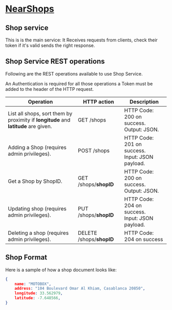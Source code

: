 # [NearShops](../README.md)
## Shop service
This is is the main service: It Receives requests from clients, check their token if it's valid sends the right response.

## Shop Service REST operations
Following are the REST operations available to use Shop Service.

An Authentication is required for all those operations a Token must be added to the header of the HTTP request. 

|Operation|	HTTP action|Description|
|-----------------------------------------------------------------------------------|------------------------|---------------------------------------------------|
|List all shops, sort them by proximity if **longitude** and **latitude** are given.|GET /shops              |HTTP Code: 200 on success.<br/>Output: JSON.       |
|Adding a Shop (requires admin privileges).                                         |POST /shops             |HTTP Code: 201 on success.<br>Input: JSON payload. |
|Get a Shop by ShopID.                                                              |GET /shops/**shopID**   |HTTP Code: 200 on success.<br/>Output: JSON.       |
|Updating shop (requires admin privileges).                                         |PUT /shops/**shopID**   |HTTP Code: 204 on success.<br/>Input: JSON payload.|
|Deleting a shop (requires admin privileges).                                       |DELETE /shops/**shopID**|HTTP Code: 204 on success                          |

## Shop Format
Here is a sample of how a shop document looks like:
```json
{
    name: "MOTOBOX",
    address: "104 Boulevard Omar Al Khiam, Casablanca 20850",
    longitude: 33.562979,
    latitude: -7.648566,
}
```
